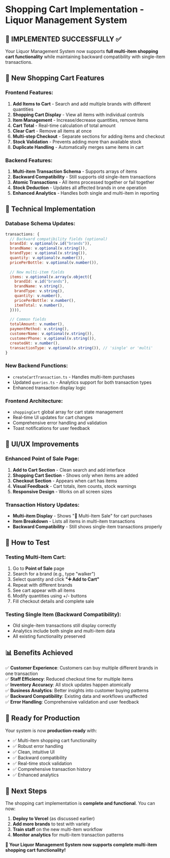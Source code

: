 # Shopping Cart Implementation - Liquor Management System

## 🎯 **IMPLEMENTED SUCCESSFULLY** ✅

Your Liquor Management System now supports **full multi-item shopping cart functionality** while maintaining backward compatibility with single-item transactions.

## 🛒 **New Shopping Cart Features**

### **Frontend Features:**
1. **Add Items to Cart** - Search and add multiple brands with different quantities
2. **Shopping Cart Display** - View all items with individual controls
3. **Item Management** - Increase/decrease quantities, remove items
4. **Cart Total** - Real-time calculation of total amount
5. **Clear Cart** - Remove all items at once
6. **Multi-step Checkout** - Separate sections for adding items and checkout
7. **Stock Validation** - Prevents adding more than available stock
8. **Duplicate Handling** - Automatically merges same items in cart

### **Backend Features:**
1. **Multi-item Transaction Schema** - Supports arrays of items
2. **Backward Compatibility** - Still supports old single-item transactions  
3. **Atomic Transactions** - All items processed together or fail together
4. **Stock Deduction** - Updates all affected brands in one operation
5. **Enhanced Analytics** - Handles both single and multi-item in reporting

## 🔧 **Technical Implementation**

### **Database Schema Updates:**
```javascript
transactions: {
  // Backward compatibility fields (optional)
  brandId: v.optional(v.id("brands")),
  brandName: v.optional(v.string()),
  brandType: v.optional(v.string()),
  quantity: v.optional(v.number()),
  pricePerBottle: v.optional(v.number()),
  
  // New multi-item fields
  items: v.optional(v.array(v.object({
    brandId: v.id("brands"),
    brandName: v.string(),
    brandType: v.string(),
    quantity: v.number(),
    pricePerBottle: v.number(),
    itemTotal: v.number(),
  }))),
  
  // Common fields
  totalAmount: v.number(),
  paymentMethod: v.string(),
  customerName: v.optional(v.string()),
  customerPhone: v.optional(v.string()),
  createdAt: v.number(),
  transactionType: v.optional(v.string()), // 'single' or 'multi'
}
```

### **New Backend Functions:**
- `createCartTransaction.ts` - Handles multi-item purchases
- Updated `queries.ts` - Analytics support for both transaction types
- Enhanced transaction display logic

### **Frontend Architecture:**
- `shoppingCart` global array for cart state management
- Real-time UI updates for cart changes
- Comprehensive error handling and validation
- Toast notifications for user feedback

## 🎨 **UI/UX Improvements**

### **Enhanced Point of Sale Page:**
1. **Add to Cart Section** - Clean search and add interface
2. **Shopping Cart Section** - Shows only when items are added
3. **Checkout Section** - Appears when cart has items
4. **Visual Feedback** - Cart totals, item counts, stock warnings
5. **Responsive Design** - Works on all screen sizes

### **Transaction History Updates:**
- **Multi-item Display** - Shows "🛒 Multi-Item Sale" for cart purchases
- **Item Breakdown** - Lists all items in multi-item transactions
- **Backward Compatibility** - Still shows single-item transactions properly

## 🧪 **How to Test**

### **Testing Multi-Item Cart:**
1. Go to **Point of Sale** page
2. Search for a brand (e.g., type "walker")
3. Select quantity and click **"➕ Add to Cart"**
4. Repeat with different brands
5. See cart appear with all items
6. Modify quantities using +/- buttons
7. Fill checkout details and complete sale

### **Testing Single Item (Backward Compatibility):**
- Old single-item transactions still display correctly
- Analytics include both single and multi-item data
- All existing functionality preserved

## 📊 **Benefits Achieved**

✅ **Customer Experience**: Customers can buy multiple different brands in one transaction  
✅ **Staff Efficiency**: Reduced checkout time for multiple items  
✅ **Inventory Accuracy**: All stock updates happen atomically  
✅ **Business Analytics**: Better insights into customer buying patterns  
✅ **Backward Compatibility**: Existing data and workflows unaffected  
✅ **Error Handling**: Comprehensive validation and user feedback  

## 🚀 **Ready for Production**

Your system is now **production-ready** with:
- ✅ Multi-item shopping cart functionality
- ✅ Robust error handling
- ✅ Clean, intuitive UI
- ✅ Backward compatibility
- ✅ Real-time stock validation
- ✅ Comprehensive transaction history
- ✅ Enhanced analytics

## 📝 **Next Steps**

The shopping cart implementation is **complete and functional**. You can now:

1. **Deploy to Vercel** (as discussed earlier)
2. **Add more brands** to test with variety
3. **Train staff** on the new multi-item workflow
4. **Monitor analytics** for multi-item transaction patterns

**🎉 Your Liquor Management System now supports complete multi-item shopping cart functionality!**
